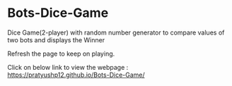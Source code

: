 # Bots-Dice-Game
Dice Game(2-player) with random number generator to compare values of two bots and displays the Winner

Refresh the page to keep on playing.

Click on below link to view the webpage :
https://pratyushp12.github.io/Bots-Dice-Game/

